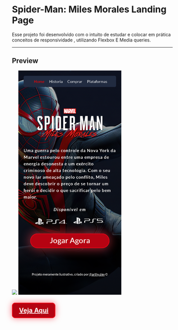 # Spider-Man: Miles Morales Landing Page
<p>Esse projeto foi desenvolvido com o intuito de estudar e colocar em prática conceitos de responsividade , utilizando Flexbox E Media queries.</p>

----------

## Preview

<img style="margin-bottom: 20px;" src="./previews/desktop-screen.gif">

<img style="margin-bottom: 20px; max-width:100%; height: 700px;" src="./previews/mobile.png">

<a style=" background-color: #b60312; color: white; font-weight: bold; font-size: 20px; padding: 10px 20px 10px 20px; border: 2px solid #F20519; border-radius: 10px; cursor: pointer; filter: drop-shadow(0 0 10px #f84251bb);" href="https://arthydev.github.io/Landing-Page-Marvel-s-Spider-Man-Miles-Morales/" class="btn">Veja Aqui</a>
